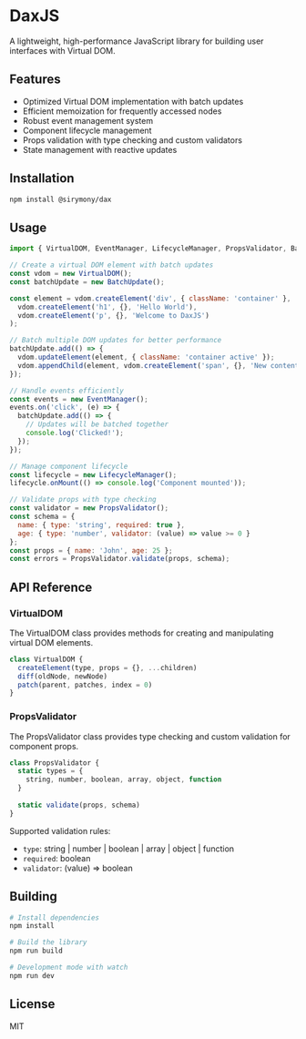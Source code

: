 # DaxJS

A lightweight, high-performance JavaScript library for building user interfaces with Virtual DOM.

## Features

- Optimized Virtual DOM implementation with batch updates
- Efficient memoization for frequently accessed nodes
- Robust event management system
- Component lifecycle management
- Props validation with type checking and custom validators
- State management with reactive updates

## Installation

```bash
npm install @sirymony/dax
```

## Usage

```javascript
import { VirtualDOM, EventManager, LifecycleManager, PropsValidator, BatchUpdate } from '@sirymony/dax';

// Create a virtual DOM element with batch updates
const vdom = new VirtualDOM();
const batchUpdate = new BatchUpdate();

const element = vdom.createElement('div', { className: 'container' },
  vdom.createElement('h1', {}, 'Hello World'),
  vdom.createElement('p', {}, 'Welcome to DaxJS')
);

// Batch multiple DOM updates for better performance
batchUpdate.add(() => {
  vdom.updateElement(element, { className: 'container active' });
  vdom.appendChild(element, vdom.createElement('span', {}, 'New content'));
});

// Handle events efficiently
const events = new EventManager();
events.on('click', (e) => {
  batchUpdate.add(() => {
    // Updates will be batched together
    console.log('Clicked!');
  });
});

// Manage component lifecycle
const lifecycle = new LifecycleManager();
lifecycle.onMount(() => console.log('Component mounted'));

// Validate props with type checking
const validator = new PropsValidator();
const schema = {
  name: { type: 'string', required: true },
  age: { type: 'number', validator: (value) => value >= 0 }
};
const props = { name: 'John', age: 25 };
const errors = PropsValidator.validate(props, schema);
```

## API Reference

### VirtualDOM

The VirtualDOM class provides methods for creating and manipulating virtual DOM elements.

```javascript
class VirtualDOM {
  createElement(type, props = {}, ...children)
  diff(oldNode, newNode)
  patch(parent, patches, index = 0)
}
```

### PropsValidator

The PropsValidator class provides type checking and custom validation for component props.

```javascript
class PropsValidator {
  static types = {
    string, number, boolean, array, object, function
  }
  
  static validate(props, schema)
}
```

Supported validation rules:
- `type`: string | number | boolean | array | object | function
- `required`: boolean
- `validator`: (value) => boolean

## Building

```bash
# Install dependencies
npm install

# Build the library
npm run build

# Development mode with watch
npm run dev
```

## License

MIT